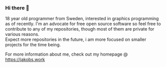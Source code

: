 ### Hi there 👋
18 year old programmer from Sweden, interested in graphics programming as of recently.
I'm an advocate for free open source software so feel free to contribute to any of my repositories, though most of them are private for various reasons.
<br>Expect more repositories in the future, i am more focused on smaller projects for the time being.

For more information about me, check out my homepage @ https://jakobs.work


<!--
**AsciiJakob/AsciiJakob** is a ✨ _special_ ✨ repository because its `README.md` (this file) appears on your GitHub profile.

Here are some ideas to get you started:

- 🔭 I’m currently working on ...
- 🌱 I’m currently learning ...
- 👯 I’m looking to collaborate on ...
- 🤔 I’m looking for help with ...
- 💬 Ask me about ...
- 📫 How to reach me: ...
- 😄 Pronouns: ...
- ⚡ Fun fact: ...
-->
